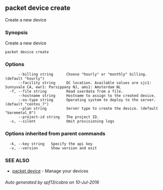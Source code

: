 ## packet device create

Create a new device

### Synopsis


Create a new device

```
packet device create
```

### Options

```
      --billing string      Choose "hourly" or "monthly" billing. (default "hourly")
      --facility string     DC location. Available values are sjc1: Sunnyvale CA, ewr1: Parsippany NJ, ams1: Amsterdam NL
  -f, --file string         Read userdata from a file.
      --hostname string     Hostname to assign to the created device.
      --os-type string      Operating system to deploy to the server. (default "centos_7")
      --plan string         Server type to create the device. (default "baremetal_0")
      --project-id string   The project ID.
  -s, --silent              Omit provisioning logs
```

### Options inherited from parent commands

```
  -k, --key string   Specify the api key
  -v, --version      Show version and exit
```

### SEE ALSO
* [packet device](packet_device.md)	 - Manage your devices

###### Auto generated by spf13/cobra on 10-Jul-2016

